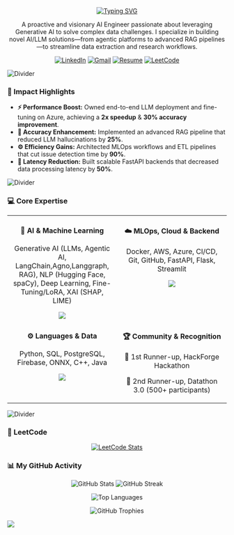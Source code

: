 <div align="center">
  <a href="https://git.io/typing-svg"><img src="https://readme-typing-svg.demolab.com?font=Fira+Code&weight=600&size=30&pause=1000&color=36BCF7&center=true&vCenter=true&width=650&lines=Hello%2C+I'm+Shawneil+Rodrigues;An+AI+%26+ML+Engineer;A+Generative+AI+Specialist;An+LLM+%26+RAG+Developer" alt="Typing SVG" /></a>
</div>

<p align="center">
  A proactive and visionary AI Engineer passionate about leveraging Generative AI to solve complex data challenges. I specialize in building novel AI/LLM solutions—from agentic platforms to advanced RAG pipelines—to streamline data extraction and research workflows.
</p>

<p align="center">
    <a href="https://www.linkedin.com/in/shawneil-rodrigues-923982286/"><img src="https://img.shields.io/badge/LinkedIn-0077B5?style=for-the-badge&logo=linkedin&logoColor=white" alt="LinkedIn"></a>
    <a href="mailto:shawneilrodrigues@gmail.com"><img src="https://img.shields.io/badge/Gmail-D14836?style=for-the-badge&logo=gmail&logoColor=white" alt="Gmail"></a>
    <a href="https://drive.google.com/file/d/1Tgif3x8nfFjhbe0o4UKBwh8HuGbmt1GG/view?usp=sharing"><img src="https://img.shields.io/badge/My_Resume-36BCF7?style=for-the-badge&logo=googledrive&logoColor=white" alt="Resume"></a>
    <a href="https://leetcode.com/ShawneilRodrigues/"><img src="https://img.shields.io/badge/LeetCode-FFA116?style=for-the-badge&logo=leetcode&logoColor=black" alt="LeetCode"></a>
</p>

<img src="https://user-images.githubusercontent.com/73097560/115834425-e1a92d80-a44d-11eb-800f-4423a2baf541.gif" alt="Divider">

### 🚀 Impact Highlights

-   **⚡ Performance Boost:** Owned end-to-end LLM deployment and fine-tuning on Azure, achieving a **2x speedup** & **30% accuracy improvement**.
-   **🎯 Accuracy Enhancement:** Implemented an advanced RAG pipeline that reduced LLM hallucinations by **25%**.
-   **⚙️ Efficiency Gains:** Architected MLOps workflows and ETL pipelines that cut issue detection time by **90%**.
-   **🚄 Latency Reduction:** Built scalable FastAPI backends that decreased data processing latency by **50%**.

<img src="https://user-images.githubusercontent.com/73097560/115834425-e1a92d80-a44d-11eb-800f-4423a2baf541.gif" alt="Divider">

### 💻 Core Expertise

<table>
  <tr>
    <td valign="top" width="50%">
      <div align="center">
        <h4>🤖 AI & Machine Learning</h4>
        <p>Generative AI (LLMs, Agentic AI, LangChain,Agno,Langgraph, RAG), NLP (Hugging Face, spaCy), Deep Learning, Fine-Tuning/LoRA, XAI (SHAP, LIME)</p>
        <img src="https://skillicons.dev/icons?i=python,pytorch,tensorflow,huggingface,sklearn,opencv" />
      </div>
    </td>
    <td valign="top" width="50%">
      <div align="center">
        <h4>☁️ MLOps, Cloud & Backend</h4>
        <p>Docker, AWS, Azure, CI/CD, Git, GitHub, FastAPI, Flask, Streamlit</p>
        <img src="https://skillicons.dev/icons?i=docker,aws,azure,git,github,fastapi,flask" />
      </div>
    </td>
  </tr>
  <tr>
    <td valign="top" width="50%">
      <div align="center">
        <h4>⚙️ Languages & Data</h4>
        <p>Python, SQL, PostgreSQL, Firebase, ONNX, C++, Java</p>
        <img src="https://skillicons.dev/icons?i=python,cpp,java,mysql,postgresql,firebase" />
      </div>
    </td>
    <td valign="top" width="50%">
      <div align="center">
        <h4>🏆 Community & Recognition</h4>
        <p>🥇 1st Runner-up, HackForge Hackathon</p>
        <p>🥈 2nd Runner-up, Datathon 3.0 (500+ participants)</p>
      </div>
    </td>
  </tr>
</table>

<img src="https://user-images.githubusercontent.com/73097560/115834425-e1a92d80-a44d-11eb-800f-4423a2baf541.gif" alt="Divider">

### 🧩 LeetCode
<p align="center">
  <a href="https://leetcode.com/ShawneilRodrigues/">
    <img src="https://leetcard.jacoblin.cool/ShawneilRodrigues?theme=dark&ext=heatmap" alt="LeetCode Stats" />
  </a>
</p>

### 📊 My GitHub Activity

<p align="center">
  <img src="https://github-readme-stats.vercel.app/api?username=ShawneilRodrigues&theme=dark&hide_border=false&include_all_commits=true&count_private=true" alt="GitHub Stats" />
  <img src="https://github-readme-streak-stats.herokuapp.com/?user=ShawneilRodrigues&theme=dark&hide_border=false" alt="GitHub Streak" />
</p>
<p align="center">
  <img src="https://github-readme-stats.vercel.app/api/top-langs/?username=ShawneilRodrigues&theme=dark&hide_border=false&include_all_commits=true&count_private=true&layout=compact" alt="Top Languages" />
</p>
<p align="center">
  <img src="https://github-profile-trophy.vercel.app/?username=ShawneilRodrigues&theme=monokai&no-frame=false&no-bg=true&margin-w=4" alt="GitHub Trophies" />
</p>

[![](https://visitcount.itsvg.in/api?id=ShawneilRodrigues&label=Profile%20Views&icon=0&pretty=false)](https://visitcount.itsvg.in)
